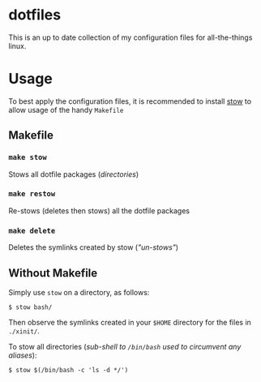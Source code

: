# dotfiles
This is an up to date collection of my configuration files for all-the-things
linux.

# Usage
To best apply the configuration files, it is recommended to
install [stow](https://www.gnu.org/software/stow/manual/stow.html) to allow
usage of the handy `Makefile`

## Makefile
### `make stow`
Stows all dotfile packages (_directories_)

### `make restow`
Re-stows (deletes then stows) all the dotfile packages

### `make delete`
Deletes the symlinks created by stow (_"un-stows"_)

## Without Makefile
Simply use `stow` on a directory, as follows:
```
$ stow bash/
```
Then observe the symlinks created in your `$HOME` directory for the files in
`./xinit/`.

To stow all directories (_sub-shell to `/bin/bash` used to circumvent any
aliases_):
```
$ stow $(/bin/bash -c 'ls -d */')
```
